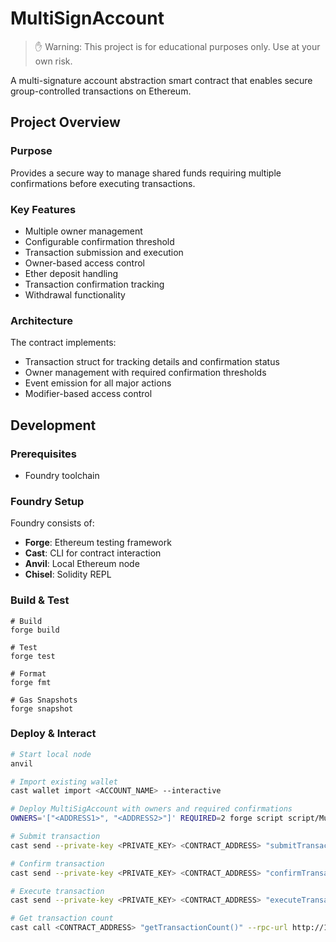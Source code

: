 # MultiSignAccount

> ✋ Warning: This project is for educational purposes only. Use at your own risk.

A multi-signature account abstraction smart contract that enables secure group-controlled transactions on Ethereum.

## Project Overview
### Purpose
Provides a secure way to manage shared funds requiring multiple confirmations before executing transactions.

### Key Features 
- Multiple owner management
- Configurable confirmation threshold
- Transaction submission and execution
- Owner-based access control
- Ether deposit handling
- Transaction confirmation tracking
- Withdrawal functionality

### Architecture
The contract implements:
- Transaction struct for tracking details and confirmation status
- Owner management with required confirmation thresholds
- Event emission for all major actions
- Modifier-based access control

## Development

### Prerequisites
- Foundry toolchain

### Foundry Setup
Foundry consists of:
- **Forge**: Ethereum testing framework
- **Cast**: CLI for contract interaction
- **Anvil**: Local Ethereum node
- **Chisel**: Solidity REPL

### Build & Test
```shell
# Build
forge build

# Test
forge test

# Format
forge fmt

# Gas Snapshots
forge snapshot
```

### Deploy & Interact

```bash
# Start local node
anvil

# Import existing wallet
cast wallet import <ACCOUNT_NAME> --interactive

# Deploy MultiSigAccount with owners and required confirmations
OWNERS='["<ADDRESS1>", "<ADDRESS2>"]' REQUIRED=2 forge script script/MultiSigAccount.s.sol --broadcast --rpc-url http://127.0.0.1:8545 --sender <WALLET_ADDRESS> --account <ACCOUNT_NAME>

# Submit transaction
cast send --private-key <PRIVATE_KEY> <CONTRACT_ADDRESS> "submitTransaction(address,uint256,bytes)" <TO_ADDRESS> <VALUE> <DATA> --rpc-url http://127.0.0.1:8545

# Confirm transaction
cast send --private-key <PRIVATE_KEY> <CONTRACT_ADDRESS> "confirmTransaction(uint256)" <TX_INDEX> --rpc-url http://127.0.0.1:8545

# Execute transaction
cast send --private-key <PRIVATE_KEY> <CONTRACT_ADDRESS> "executeTransaction(uint256)" <TX_INDEX> --rpc-url http://127.0.0.1:8545

# Get transaction count
cast call <CONTRACT_ADDRESS> "getTransactionCount()" --rpc-url http://127.0.0.1:8545
```